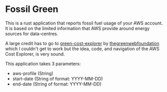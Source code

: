 # Fossil Green

This is a rust application that reports fossil fuel usage of your AWS account.
It is based on the limited information that AWS provide around energy sources for data-centres.

A large credit has to go to [green-cost-explorer](https://github.com/thegreenwebfoundation/green-cost-explorer/blob/master/AWS-Regions.png) by [thegreenwebfoundation](https://github.com/thegreenwebfoundation) which I couldn't get to work but the idea, code, and navigation of the AWS Cost Explorer, is very sound.

This application takes 3 parameters:

* aws-profile (String)
* start-date (String of format: YYYY-MM-DD)
* end-date (String of format: YYYY-MM-DD)

